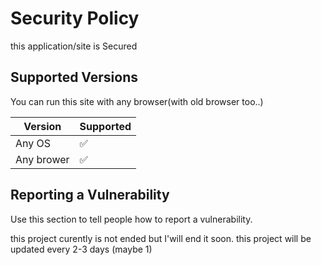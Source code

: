 # Security Policy

this application/site is Secured

## Supported Versions

You can run this site with any browser(with old browser too..)

| Version    | Supported          |
| -------    | ------------------ |
| Any OS     | :white_check_mark: |
| Any brower | :white_check_mark: |

## Reporting a Vulnerability

Use this section to tell people how to report a vulnerability.

this project curently is not ended but I'will end it soon.
this project will be updated every 2-3 days (maybe 1)
